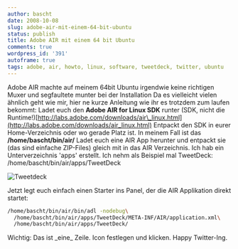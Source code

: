 ```yaml
---
author: bascht
date: 2008-10-08
slug: adobe-air-mit-einem-64-bit-ubuntu
status: publish
title: Adobe AIR mit einem 64 bit Ubuntu
comments: true
wordpress_id: '391'
autoframe: true
tags: adobe, air, howto, linux, software, tweetdeck, twitter, ubuntu
---
```


Adobe AIR machte auf meinem 64bit Ubuntu irgendwie keine richtigen
Muxer und segfaultete munter bei der Installation Da es vielleicht
vielen ähnlich geht wie mir, hier ne kurze Anleitung wie ihr es
trotzdem zum laufen bekommt: Ladet euch den
**Adobe AIR for Linux SDK** runter (SDK, nicht die
Runtime!)[http://labs.adobe.com/downloads/air\_linux.html](http://labs.adobe.com/downloads/air_linux.html)
Entpackt den SDK in eurer Home-Verzeichnis oder wo gerade Platz
ist. In meinem Fall ist das **/home/bascht/bin/air/** Ladet euch
eine AIR App herunter und entpackt sie (das sind einfache
ZIP-Files) gleich mit in das AIR Verzeichnis. Ich hab ein
Unterverzeichnis 'apps' erstellt. Ich nehm als Beispiel mal
TweetDeck: /home/bascht/bin/air/apps/TweetDeck

![Tweetdeck](https://img.bascht.com/uploads/big/9d7a158b8340052ef60e217f178f42f6.jpg)

Jetzt legt euch einfach einen Starter ins Panel, der die AIR
Applikation direkt startet:

``` bash
/home/bascht/bin/air/bin/adl -nodebug\
  /home/bascht/bin/air/apps/TweetDeck/META-INF/AIR/application.xml\
  /home/bascht/bin/air/apps/TweetDeck/
```

Wichtig: Das ist \_eine\_ Zeile. Icon festlegen und klicken. Happy Twitter-Ing.
